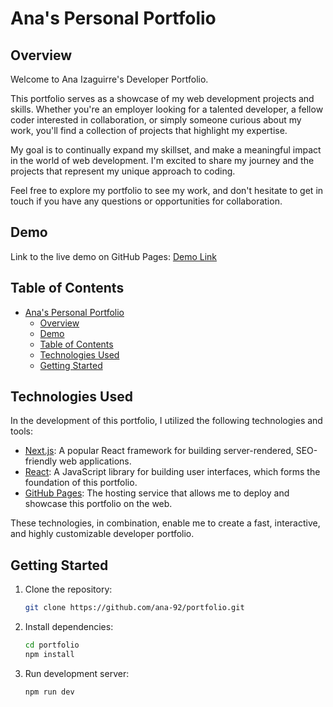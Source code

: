 # Ana's Personal Portfolio


## Overview

Welcome to Ana Izaguirre's Developer Portfolio. 

This portfolio serves as a showcase of my web development projects and skills. Whether you're an employer looking for a talented developer, a fellow coder interested in collaboration, or simply someone curious about my work, you'll find a collection of projects that highlight my expertise.

My goal is to continually expand my skillset, and make a meaningful impact in the world of web development. I'm excited to share my journey and the projects that represent my unique approach to coding.

Feel free to explore my portfolio to see my work, and don't hesitate to get in touch if you have any questions or opportunities for collaboration.


## Demo

Link to the live demo on GitHub Pages: [Demo Link](https://ana-92.github.io/portfolio)

## Table of Contents

- [Ana's Personal Portfolio](#anas-personal-portfolio)
  - [Overview](#overview)
  - [Demo](#demo)
  - [Table of Contents](#table-of-contents)
  - [Technologies Used](#technologies-used)
  - [Getting Started](#getting-started)

## Technologies Used

In the development of this portfolio, I utilized the following technologies and tools:

- [Next.js](https://nextjs.org/): A popular React framework for building server-rendered, SEO-friendly web applications.
- [React](https://reactjs.org/): A JavaScript library for building user interfaces, which forms the foundation of this portfolio.
- [GitHub Pages](https://pages.github.com/): The hosting service that allows me to deploy and showcase this portfolio on the web.

These technologies, in combination, enable me to create a fast, interactive, and highly customizable developer portfolio.

## Getting Started

1. Clone the repository:

   ```bash
   git clone https://github.com/ana-92/portfolio.git

   ```

2. Install dependencies:

   ```bash
   cd portfolio
   npm install
   ```

3. Run development server:
   
    ```bash
    npm run dev

   ```

